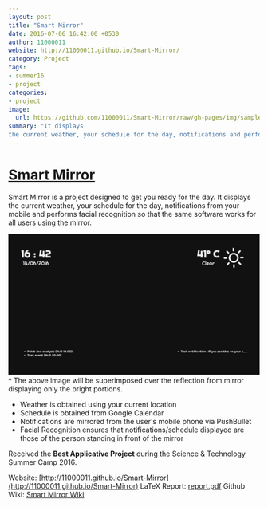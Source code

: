 ```yaml
---
layout: post
title: "Smart Mirror"
date: 2016-07-06 16:42:00 +0530
author: 11000011
website: http://11000011.github.io/Smart-Mirror/
category: Project
tags:
- summer16
- project
categories:
- project
image:
  url: https://github.com/11000011/Smart-Mirror/raw/gh-pages/img/sample.png
summary: "It displays
the current weather, your schedule for the day, notifications and performs facial recognition from your mobile"
---
```


# [Smart Mirror](http://11000011.github.io/Smart-Mirror/)

Smart Mirror is a project designed to get you ready for the day. It displays
the current weather, your schedule for the day, notifications from your mobile
and performs facial recognition so that the same software works for all users
using the mirror.

![image](https://github.com/11000011/Smart-Mirror/raw/gh-pages/img/sample.png)
^ The above image will be superimposed over the reflection from mirror displaying only the bright portions.

* Weather is obtained using your current location
* Schedule is obtained from Google Calendar
* Notifications are mirrored from the user's mobile phone via PushBullet
* Facial Recognition ensures that notifications/schedule displayed are those of the person standing in front of the mirror

Received the **Best Applicative Project** during the Science & Technology Summer
Camp 2016.

Website: [http://11000011.github.io/Smart-Mirror](http://11000011.github.io/Smart-Mirror)
LaTeX Report: [report.pdf](http://github.com/11000011/Smart-Mirror/raw/gh-pages/report.pdf)
Github Wiki: [Smart Mirror Wiki](http://github.com/11000011/Smart-Mirror/wiki/)
